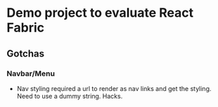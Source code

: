 # Demo project to evaluate React Fabric

## Gotchas

### Navbar/Menu
* Nav styling required a url to render as nav links and get the styling. Need to use a dummy string. Hacks.
